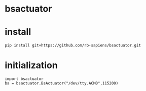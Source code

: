 # bsactuator

# install
```
pip install git+https://github.com/rb-sapiens/bsactuator.git
```

# initialization
```
import bsactuator
ba = bsactuator.BsActuator("/dev/tty.ACM0",115200)
```

